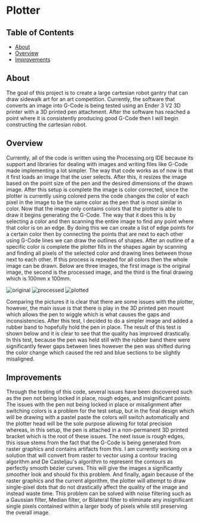 # Plotter
## Table of Contents
* [About](#About)
* [Overview](#Overview)
* [Improvements](#Improvements)

## About
The goal of this project is to create a large cartesian robot gantry that can draw sidewalk art for an art competition. Currently, the software that converts an image into G-Code is being tested using an Ender 3 V2 3D printer with a 3D printed pen attachment. After the software has reached a point where it is consistently producing good G-Code then I will begin constructing the cartesian robot.

## Overview
Currently, all of the code is written using the Processing.org IDE because its support and libraries for dealing with images and writing files like G-Code made implementing a lot simpler. The way that code works as of now is that it first loads an image that the user selects. After this, it resizes the image based on the point size of the pen and the desired dimensions of the drawn image. After this setup is complete the image is color corrected, since the plotter is currently using colored pens the code changes the color of each pixel in the image to be the same color as the pen that is most similar in color. Now that the image only contains colors that the plotter is able to draw it begins generating the G-Code. The way that it does this is by selecting a color and then scanning the entire image to find any point where that color is on an edge. By doing this we can create a list of edge points for a certain color then by connecting the points that are next to each other using G-Code lines we can draw the outlines of shapes. After an outline of 
a specific color is complete the plotter fills in the shapes again by scanning and finding all pixels of the selected color and drawing lines between those next to each other. If this process is repeated for all colors then the whole image can be drawn. Below are three images, the first image is the original image, the second is the processed image, and the third is the final drawing which is 100mm x 100mm.

![original](https://github.com/JoshCircenis/Plotter/assets/98178221/766132f6-e0ac-4642-8aff-823b268775cc) ![processed](https://github.com/JoshCircenis/Plotter/assets/98178221/4c8b17c0-dc33-4376-abd3-a699645eb310) ![plotted](https://github.com/JoshCircenis/Plotter/assets/98178221/54561d62-d19f-445a-a162-e5123f5769bc)

Comparing the pictures it is clear that there are some issues with the plotter, however, the main issue is that there is play in the 3D printed pen mount which allows the pen to wiggle which is what causes the gaps and inconsistencies. After this test, I decided to do a simpler image and added a rubber band to hopefully hold the pen in place. The result of this test is shown below and it is clear to see that the quality has improved drastically. In this test, because the pen was held still with the rubber band there were significantly fewer gaps between lines however the pen was shifted during the color change which caused the red and blue sections to be slightly misaligned.

## Improvements
Through the testing of this code, several issues have been discovered such as the pen not being locked in place, rough edges, and insignificant points. The issues with the pen not being locked in place or misalignment after switching colors is a problem for the test setup, but in the final design which will be drawing with a pastel paste the colors will switch automatically and the plotter head will be the sole purpose allowing for total precision whereas, in this setup, the pen is attached in a non-permanent 3D printed bracket which is the root of these issues. The next issue is rough edges, this issue stems from the fact that the G-Code is being generated from raster graphics and contains artifacts from this. I am currently working on a solution that will convert from raster to vector using a contour tracing algorithm and De Casteljau's algorithm to represent the contours as perfectly smooth bézier curves. This will give the images a significantly smoother look and should fix this problem. And finally, again because of the raster graphics and the current algorithm, the plotter will attempt to draw single-pixel dots that do not drastically affect the quality of the image and instead waste time. This problem can be solved with noise filtering such as a Gaussian filter, Median filter, or Bilateral filter to eliminate any insignificant single pixels contained within a larger body of pixels while still preserving the overall image.
